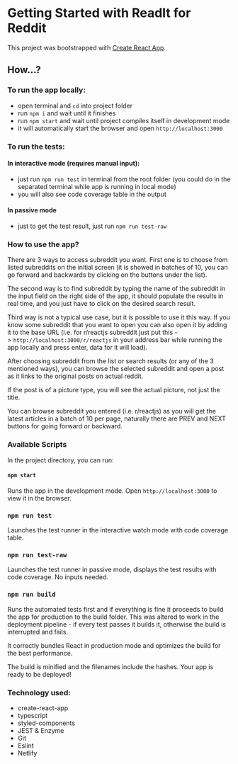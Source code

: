 # Getting Started with ReadIt for Reddit

This project was bootstrapped with [Create React App](https://github.com/facebook/create-react-app).


## **How...?**

### **To run the app locally:**

* open terminal and `cd` into project folder
* run `npm i` and wait until it finishes
* run `npm start` and wait until project compiles itself in development mode
* it will automatically start the browser and open `http://localhost:3000`


### **To run the tests:**

#### **In interactive mode (requires manual input):** 
* just run `npm run test` in terminal from the root folder (you could do in the separated terminal while app is running in local mode)
* you will also see code coverage table in the output

#### **In passive mode**
* just to get the test result, just run `npm run test-raw`

### **How to use the app?**

There are 3 ways to access subreddit you want. First one is to choose from listed subreddits on the initial screen (it is showed in batches of 10, you can go forward and backwards by clicking on the buttons under the list).

The second way is to find subreddit by typing the name of the subreddit in the input field on the right side of the app, it should populate the results in real time, and you just have to click on the desired search result.

Third way is not a typical use case, but it is possible to use it this way. If you know some subreddit that you want to open you can also open it by adding it to the base URL (i.e. for r/reactjs subreddit just put this -> `http://localhost:3000/r/reactjs` in your address bar while running the app locally and press enter, data for it will load).

After choosing subreddit from the list or search results (or any of the 3 mentioned ways), you can browse the selected subreddit and open a post as it links to the original posts on actual reddit.

If the post is of a picture type, you will see the actual picture, not just the title.

You can browse subreddit you entered (i.e. r/reactjs) as you will get the latest articles in a batch of 10 per page, naturally there are PREV and NEXT buttons for going forward or backward.

### **Available Scripts**

In the project directory, you can run:

#### `npm start`
Runs the app in the development mode.
Open `http://localhost:3000` to view it in the browser.

### `npm run test`
Launches the test runner in the interactive watch mode with code coverage table.

### `npm run test-raw`
Launches the test runner in passive mode, displays the test results with code coverage. No inputs needed.

### `npm run build`
Runs the automated tests first and if everything is fine it proceeds to build the app for production to the build folder. This was altered to work in the deployment pipeline - if every test passes it builds it, otherwise the build is interrupted and fails.

It correctly bundles React in production mode and optimizes the build for the best performance.

The build is minified and the filenames include the hashes. Your app is ready to be deployed!

### **Technology used:**

* create-react-app
* typescript
* styled-components
* JEST & Enzyme
* Git
* Eslint
* Netlify
